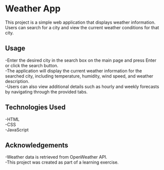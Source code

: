# Weather App
This project is a simple web application that displays weather information. Users can search for a city and view the current weather conditions for that city.

## Usage
-Enter the desired city in the search box on the main page and press Enter or click the search button.<br/>
-The application will display the current weather information for the searched city, including temperature, humidity, wind speed, and weather description.<br/>
-Users can also view additional details such as hourly and weekly forecasts by navigating through the provided tabs.

## Technologies Used
-HTML<br/>
-CSS<br/>
-JavaScript
## Acknowledgements
-Weather data is retrieved from OpenWeather API.<br/>
-This project was created as part of a learning exercise.
